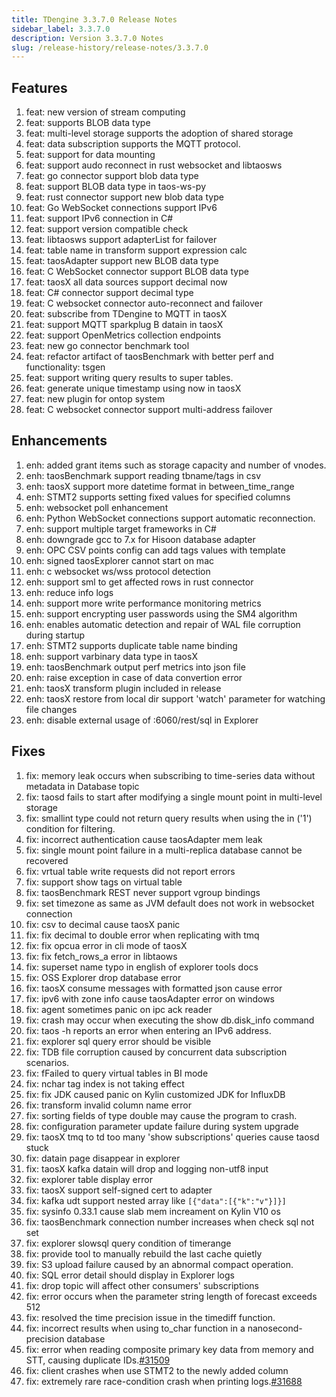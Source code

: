 ```yaml
---
title: TDengine 3.3.7.0 Release Notes
sidebar_label: 3.3.7.0
description: Version 3.3.7.0 Notes
slug: /release-history/release-notes/3.3.7.0
---
```


## Features
  1. feat: new version of stream computing
  2. feat: supports BLOB data type
  3. feat: multi-level storage supports the adoption of shared storage
  4. feat: data subscription supports the MQTT protocol.
  5. feat: support for data mounting
  6. feat: support audo reconnect in rust websocket and libtaosws
  7. feat: go connector support blob data type
  8. feat: support BLOB data type in taos-ws-py
  9. feat: rust connector support new blob data type
 10. feat: Go WebSocket connections support IPv6
 11. feat: support IPv6 connection in C#
 12. feat: support version compatible check
 13. feat: libtaosws support adapterList for failover
 14. feat: table name in transform support expression calc
 15. feat: taosAdapter support new BLOB data type
 16. feat: C WebSocket connector support BLOB data type
 17. feat: taosX all data sources support decimal now
 18. feat: C# connector support decimal type
 19. feat: C websocket connector auto-reconnect and failover
 20. feat: subscribe from TDengine to MQTT in taosX
 21. feat: support MQTT sparkplug B datain in taosX
 22. feat: support OpenMetrics collection endpoints
 23. feat: new go connector benchmark tool
 24. feat: refactor artifact of taosBenchmark with better perf and functionality: tsgen
 25. feat: support writing query results to super tables.
 26. feat: generate unique timestamp using now in taosX
 27. feat: new plugin for ontop system
 28. feat: C websocket connector support multi-address failover

## Enhancements
  1. enh: added grant items such as storage capacity and number of vnodes.
  2. enh: taosBenchmark support reading tbname/tags in csv
  3. enh: taosX support more datetime format in between_time_range
  4. enh: STMT2 supports setting fixed values for specified columns
  5. enh: websocket poll enhancement
  6. enh: Python WebSocket connections support automatic reconnection.
  7. enh: support multiple target frameworks in C#
  8. enh: downgrade gcc to 7.x for Hisoon database adapter
  9. enh: OPC CSV points config can add tags values with template
 10. enh: signed taosExplorer cannot start on mac
 11. enh: c websocket ws/wss protocol detection
 12. enh: support sml to get affected rows in rust connector
 13. enh: reduce info logs
 14. enh: support more write performance monitoring metrics
 15. enh: support encrypting user passwords using the SM4 algorithm
 16. enh: enables automatic detection and repair of WAL file corruption during startup
 17. enh: STMT2 supports duplicate table name binding
 18. enh: support varbinary data type in taosX
 19. enh: taosBenchmark output perf metrics into json file 
 20. enh: raise exception in case of data convertion error
 21. enh: taosX transform plugin included in release
 22. enh: taosX restore from local dir support 'watch' parameter for watching file changes
 23. enh: disable external usage of :6060/rest/sql in Explorer

## Fixes
  1. fix: memory leak occurs when subscribing to time-series data without metadata in Database topic
  2. fix: taosd fails to start after modifying a single mount point in multi-level storage
  3. fix: smallint type could not return query results when using the in ('1') condition for filtering.
  4. fix: incorrect authentication cause taosAdapter mem leak
  5. fix: single mount point failure in a multi-replica database cannot be recovered
  6. fix: vrtual table write requests did not report errors
  7. fix: support show tags on virtual table
  8. fix: taosBenchmark REST never support vgroup bindings
  9. fix: set timezone as same as JVM default does not work in websocket connection
 10. fix: csv to decimal cause taosX panic
 11. fix: fix decimal to double error when replicating with tmq
 12. fix: fix opcua error in cli mode of taosX
 13. fix: fix fetch_rows_a error in libtaows
 14. fix: superset name typo in english of explorer tools docs
 15. fix: OSS Explorer drop database error
 16. fix: taosX consume messages with formatted json cause error
 17. fix: ipv6 with zone info cause taosAdapter error on windows
 18. fix: agent sometimes panic on ipc ack reader
 19. fix: crash may occur when executing the show db.disk_info command
 20. fix: taos -h reports an error when entering an IPv6 address.
 21. fix: explorer sql query error should be visible
 22. fix: TDB file corruption caused by concurrent data subscription scenarios.
 23. fix: fFailed to query virtual tables in BI mode​​
 24. fix: nchar tag index is not taking effect
 25. fix: fix JDK caused panic on Kylin customized JDK for InfluxDB
 26. fix: transform invalid column name error
 27. fix: sorting fields of type double may cause the program to crash.
 28. fix: configuration parameter update failure during system upgrade
 29. fix: taosX tmq to td too many 'show subscriptions' queries cause taosd stuck
 30. fix: datain page disappear in explorer
 31. fix: taosX kafka datain will drop and logging non-utf8 input
 32. fix: explorer table display error
 33. fix: taosX support self-signed cert to adapter
 34. fix: kafka udt support nested array like `[{"data":[{"k":"v"}]}]`
 35. fix: sysinfo 0.33.1 cause slab mem increament on Kylin V10 os
 36. fix: taosBenchmark connection number increases when check sql not set
 37. fix: explorer slowsql query condition of timerange
 38. fix: provide tool to manually rebuild the last cache quietly
 39. fix: S3 upload failure caused by an abnormal compact operation.
 40. fix: SQL error detail should display in Explorer logs
 41. fix: drop topic will affect other consumers' subscriptions
 42. fix:  error occurs when the parameter string length of forecast exceeds 512
 43. fix: resolved the time precision issue in the timediff function.
 44. fix: incorrect results when using to_char function in a nanosecond-precision database
 45. fix: error when reading composite primary key data from memory and STT, causing duplicate IDs.[#31509](https://github.com/taosdata/TDengine/issues/31509)
 46. fix: client crashes when use STMT2 to the newly added column
 47. fix: extremely rare race-condition crash when printing logs.[#31688](https://github.com/taosdata/TDengine/issues/31688)

